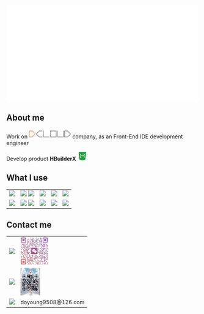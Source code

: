<img src="README/hello.svg" height="250">

## About me

Work on <a href="https://dcloud.io"><img src="./README/dcloud.png" height="24"></a> company, as an Front-End IDE development engineer

Develop product **HBuilderX** <a href="https://www.dcloud.io/hbuilderx.html"><img src="./README/hbuilder.png" height="24"></a>

## What I use

<table>
    <tbody>
        <tr style="border: none;text-align: center; vertical-align: middle;">
            <td style="border: none;">
                <img height="32px" src="https://cdn.svglogos.dev/logos/c-plusplus.svg">
            </td>
            <td style="border: none;">
                <img height="32px" src="https://cdn.svglogos.dev/logos/nodejs-icon.svg">
                <img height="32px" src="https://cdn.svglogos.dev/logos/tsnode.svg">
            </td>
            <td style="border: none;">
                <img height="32px" src="https://cdn.svglogos.dev/logos/python.svg">
            </td>
            <td style="border: none;">
                <img height="32px" src="https://cdn.svglogos.dev/logos/java.svg">
            </td>
            </td>
            <td style="border: none;">
                <img height="32px" src="https://cdn.svglogos.dev/logos/swift.svg">
            </td>
            </td>
        </tr>
        <tr style="border: none;text-align: center; vertical-align: middle;">
            <td style="border: none;">
                <img height="32px" src="https://cdn.svglogos.dev/logos/qt.svg">
            </td>
            <td style="border: none;">
                <img height="32px" src="https://cdn.svglogos.dev/logos/visual-studio.svg">
                <img height="32px" src="https://cdn.svgporn.com/logos/visual-studio-code.svg">
            </td>
            <td style="border: none;">
                <img height="32px" src="https://cdn.svglogos.dev/logos/intellij-idea.svg">
            </td>
            <td style="border: none;">
                <img height="32px" src="https://cdn.svglogos.dev/logos/xcode.svg">
            </td>
            <td style="border: none;">
                <img height="32px" src="https://cdn.svgporn.com/logos/git-icon.svg">
            </td>
        </tr>
    </tbody>
</table>

## Contact me

<table>
    <tbody>
        <tr style="border: none;text-align: left; vertical-align: middle;">
            <td style="border: none;"><img height="48px" src="https://images.icon-icons.com/1488/PNG/512/5368-wechat_102582.png"></td>
            <td style="border: none;"><img height="72px" src="./README/wechat.jpg"></td>
        </tr>
        <tr style="border: none;text-align: left; vertical-align: middle;">
            <td style="border: none;"><img height="48px" src="https://images.icon-icons.com/2699/PNG/96/qq_tile_logo_icon_169818.png"></td>
            <td style="border: none;"><img height="72px" src="./README/qq.jpg"></td>
        </tr>
        <tr style="border: none;text-align: left; vertical-align: middle;">
            <td style="border: none;"><img height="48px" src="https://images.icon-icons.com/1483/PNG/96/email_102148.png"></td>
            <td style="border: none;">doyoung9508@126.com</td>
        </tr>
    </tbody>
</table>